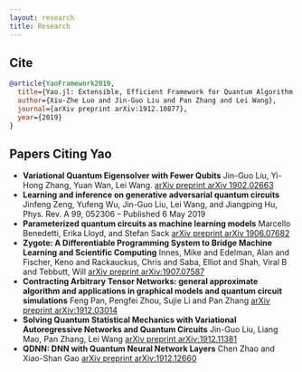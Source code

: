 ```yaml
---
layout: research
title: Research
---
```


## Cite

```bib
@article{YaoFramework2019,
  title={Yao.jl: Extensible, Efficient Framework for Quantum Algorithm Design},
  author={Xiu-Zhe Luo and Jin-Guo Liu and Pan Zhang and Lei Wang},
  journal={arXiv preprint arXiv:1912.10877},
  year={2019}
}
```

## Papers Citing Yao

- **Variational Quantum Eigensolver with Fewer Qubits** Jin-Guo Liu, Yi-Hong Zhang, Yuan Wan, Lei Wang. [arXiv preprint arXiv 1902.02663](https://arxiv.org/abs/1902.02663)
- **Learning and inference on generative adversarial quantum circuits** Jinfeng Zeng, Yufeng Wu, Jin-Guo Liu, Lei Wang, and Jiangping Hu, Phys. Rev. A 99, 052306 – Published 6 May 2019
- **Parameterized quantum circuits as machine learning models** Marcello Benedetti, Erika Lloyd, and Stefan Sack [arXiv preprint arXiv 1906.07682](https://arxiv.org/pdf/1906.07682.pdf)
- **Zygote: A Differentiable Programming System to Bridge Machine Learning and Scientific Computing** Innes, Mike and Edelman, Alan and Fischer, Keno and Rackauckus, Chris and Saba, Elliot and Shah, Viral B and Tebbutt, Will [arXiv preprint arXiv:1907.07587](https://arxiv.org/abs/1907.07587)
- **Contracting Arbitrary Tensor Networks: general approximate algorithm and applications in graphical models and quantum circuit simulations** Feng Pan, Pengfei Zhou, Sujie Li and Pan Zhang [arXiv preprint arXiv:1912.03014](https://arxiv.org/pdf/1912.03014.pdf)
- **Solving Quantum Statistical Mechanics with Variational Autoregressive Networks and Quantum Circuits** Jin-Guo Liu, Liang Mao, Pan Zhang, Lei Wang [arXiv preprint arXiv:1912.11381](https://arxiv.org/pdf/1912.11381.pdf)
- **QDNN: DNN with Quantum Neural Network Layers** Chen Zhao and Xiao-Shan Gao [arXiv preprint arXiv:1912.12660](https://arxiv.org/abs/1912.12660)
